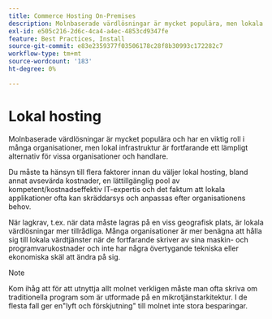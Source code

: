 ```yaml
---
title: Commerce Hosting On-Premises
description: Molnbaserade värdlösningar är mycket populära, men lokala värdtjänster kan vara bra för ditt e-handelsprojekt.
exl-id: e505c216-2d6c-4ca4-a4ec-4853cd9347fe
feature: Best Practices, Install
source-git-commit: e83e2359377f03506178c28f8b30993c172282c7
workflow-type: tm+mt
source-wordcount: '183'
ht-degree: 0%

---
```


# Lokal hosting

Molnbaserade värdlösningar är mycket populära och har en viktig roll i många organisationer, men lokal infrastruktur är fortfarande ett lämpligt alternativ för vissa organisationer och handlare.

Du måste ta hänsyn till flera faktorer innan du väljer lokal hosting, bland annat avsevärda kostnader, en lättillgänglig pool av kompetent/kostnadseffektiv IT-expertis och det faktum att lokala applikationer ofta kan skräddarsys och anpassas efter organisationens behov.

När lagkrav, t.ex. när data måste lagras på en viss geografisk plats, är lokala värdlösningar mer tillrådliga. Många organisationer är mer benägna att hålla sig till lokala värdtjänster när de fortfarande skriver av sina maskin- och programvarukostnader och inte har några övertygande tekniska eller ekonomiska skäl att ändra på sig.

>[!NOTE]
>
>Kom ihåg att för att utnyttja allt molnet verkligen måste man ofta skriva om traditionella program som är utformade på en mikrotjänstarkitektur. I de flesta fall ger en&quot;lyft och förskjutning&quot; till molnet inte stora besparingar.
